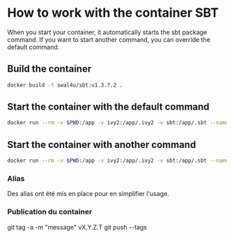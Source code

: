 # How to work with the container SBT

When you start your container, it automatically starts the sbt package command.
If you want to start another command, you can override the default command.

## Build the container

```bash
docker build -t swal4u/sbt:v1.3.7.2 .
```

## Start the container with the default command

```bash
docker run --rm -v $PWD:/app -v ivy2:/app/.ivy2 -v sbt:/app/.sbt --name sbt swal4u/sbt:v1.3.7.2
```

## Start the container with another command

```bash
docker run --rm -v $PWD:/app -v ivy2:/app/.ivy2 -v sbt:/app/.sbt --name sbt swal4u/sbt:v1.3.7.2 sbt compile
```

### Alias

Des alias ont été mis en place pour en simplifier l'usage.

### Publication du container

git tag -a -m "message" vX.Y.Z.T
git push --tags
